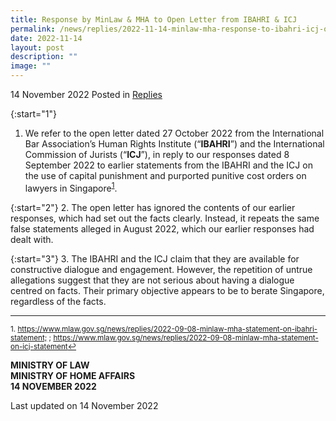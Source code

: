 ```yaml
---
title: Response by MinLaw & MHA to Open Letter from IBAHRI & ICJ
permalink: /news/replies/2022-11-14-minlaw-mha-response-to-ibahri-icj-open-letter/
date: 2022-11-14
layout: post
description: ""
image: ""
---
```

14 November 2022 Posted in [Replies](/news/replies)  

{:start="1"}
1. We refer to the open letter dated 27 October 2022 from the International Bar Association’s Human Rights Institute (“**IBAHRI**”) and the International Commission of Jurists (“**ICJ**”), in reply to our responses dated 8 September 2022 to earlier statements from the IBAHRI and the ICJ on the use of capital punishment and purported punitive cost orders on lawyers in Singapore<sup><a href="#fn1" id="ref1">1</a></sup>.

{:start="2"}
2. The open letter has ignored the contents of our earlier responses, which had set out the facts clearly. Instead, it repeats the same false statements alleged in August 2022, which our earlier responses had dealt with.

{:start="3"}
3. The IBAHRI and the ICJ claim that they are available for constructive dialogue and engagement. However, the repetition of untrue allegations suggest that they are not serious about having a dialogue centred on facts. Their primary objective appears to be to berate Singapore, regardless of the facts.

* * *

<p><sup id="fn1">1. <a href="https://www.mlaw.gov.sg/news/replies/2022-09-08-minlaw-mha-statement-on-ibahri-statement" target="new">https://www.mlaw.gov.sg/news/replies/2022-09-08-minlaw-mha-statement-on-ibahri-statement;</a> ; <a href="https://www.mlaw.gov.sg/news/replies/2022-09-08-minlaw-mha-statement-on-icj-statement" target="new">https://www.mlaw.gov.sg/news/replies/2022-09-08-minlaw-mha-statement-on-icj-statement</a><a href="#ref1" title="Jump back to footnote 1 in the text.">↩</a></sup></p>

**MINISTRY OF LAW<br>
MINISTRY OF HOME AFFAIRS<br>
14 NOVEMBER 2022**

<p class="right-side-updated">Last updated on 14 November 2022</p>